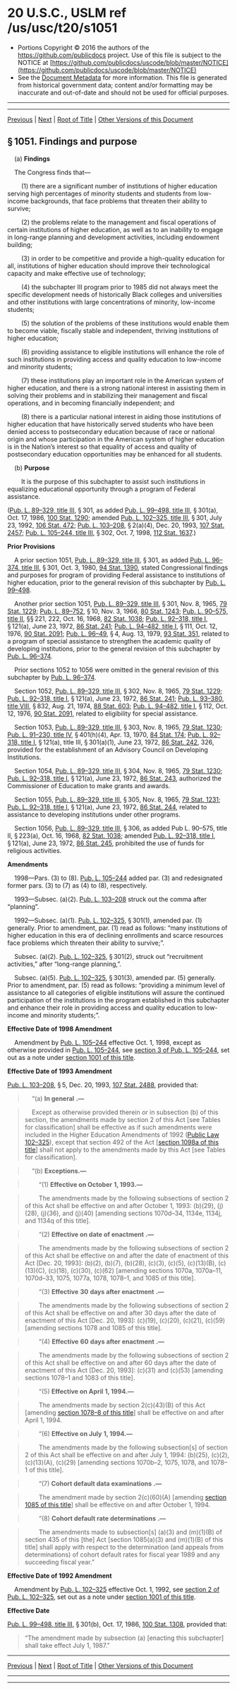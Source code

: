 ---
---

# 20 U.S.C., USLM ref /us/usc/t20/s1051

* Portions Copyright © 2016 the authors of the https://github.com/publicdocs project.
  Use of this file is subject to the NOTICE at [https://github.com/publicdocs/uscode/blob/master/NOTICE](https://github.com/publicdocs/uscode/blob/master/NOTICE)
* See the [Document Metadata](././../../../../..//README.md) for more information.
  This file is generated from historical government data; content and/or formatting may be inaccurate and out-of-date and should not be used for official purposes.

----------
----------

[Previous](./../../../../..//us/usc/t20/ch28/schIII/m__us_usc_t20_ch28_schIII.md) | [Next](./../../../../..//us/usc/t20/ch28/schIII/ptA/m__us_usc_t20_ch28_schIII_ptA.md) | [Root of Title](./../../../../../) | [Other Versions of this Document](https://publicdocs.github.io/go/links?ns=uslm&ref=%2Fus%2Fusc%2Ft20%2Fs1051)

## § 1051. Findings and purpose

    (a) __Findings__ 

    The Congress finds that—

        (1) there are a significant number of institutions of higher education serving high percentages of minority students and students from low-income backgrounds, that face problems that threaten their ability to survive;

        (2) the problems relate to the management and fiscal operations of certain institutions of higher education, as well as to an inability to engage in long-range planning and development activities, including endowment building;

        (3) in order to be competitive and provide a high-quality education for all, institutions of higher education should improve their technological capacity and make effective use of technology;

        (4) the subchapter III program prior to 1985 did not always meet the specific development needs of historically Black colleges and universities and other institutions with large concentrations of minority, low-income students;

        (5) the solution of the problems of these institutions would enable them to become viable, fiscally stable and independent, thriving institutions of higher education;

        (6) providing assistance to eligible institutions will enhance the role of such institutions in providing access and quality education to low-income and minority students;

        (7) these institutions play an important role in the American system of higher education, and there is a strong national interest in assisting them in solving their problems and in stabilizing their management and fiscal operations, and in becoming financially independent; and

        (8) there is a particular national interest in aiding those institutions of higher education that have historically served students who have been denied access to postsecondary education because of race or national origin and whose participation in the American system of higher education is in the Nation’s interest so that equality of access and quality of postsecondary education opportunities may be enhanced for all students.

    (b) __Purpose__ 

        It is the purpose of this subchapter to assist such institutions in equalizing educational opportunity through a program of Federal assistance.

([Pub. L. 89–329, title III][/us/pl/89/329/tIII], § 301, as added [Pub. L. 99–498, title III][/us/pl/99/498/tIII], § 301(a), Oct. 17, 1986, [100 Stat. 1290][/us/stat/100/1290]; amended [Pub. L. 102–325, title III][/us/pl/102/325/tIII], § 301, July 23, 1992, [106 Stat. 472][/us/stat/106/472]; [Pub. L. 103–208][/us/pl/103/208], § 2(a)(4), Dec. 20, 1993, [107 Stat. 2457][/us/stat/107/2457]; [Pub. L. 105–244, title III][/us/pl/105/244/tIII], § 302, Oct. 7, 1998, [112 Stat. 1637][/us/stat/112/1637].)

 __Prior Provisions__ 

    A prior section 1051, [Pub. L. 89–329, title III][/us/pl/89/329/tIII], § 301, as added [Pub. L. 96–374, title III][/us/pl/96/374/tIII], § 301, Oct. 3, 1980, [94 Stat. 1390][/us/stat/94/1390], stated Congressional findings and purposes for program of providing Federal assistance to institutions of higher education, prior to the general revision of this subchapter by [Pub. L. 99–498][/us/pl/99/498].

    Another prior section 1051, [Pub. L. 89–329, title III][/us/pl/89/329/tIII], § 301, Nov. 8, 1965, [79 Stat. 1229][/us/stat/79/1229]; [Pub. L. 89–752][/us/pl/89/752], § 10, Nov. 3, 1966, [80 Stat. 1243][/us/stat/80/1243]; [Pub. L. 90–575, title II][/us/pl/90/575/tII], §§ 221, 222, Oct. 16, 1968, [82 Stat. 1038][/us/stat/82/1038]; [Pub. L. 92–318, title I][/us/pl/92/318/tI], § 121(a), June 23, 1972, [86 Stat. 241][/us/stat/86/241]; [Pub. L. 94–482, title I][/us/pl/94/482/tI], § 111, Oct. 12, 1976, [90 Stat. 2091][/us/stat/90/2091]; [Pub. L. 96–49][/us/pl/96/49], § 4, Aug. 13, 1979, [93 Stat. 351][/us/stat/93/351], related to a program of special assistance to strengthen the academic quality of developing institutions, prior to the general revision of this subchapter by [Pub. L. 96–374][/us/pl/96/374].

    Prior sections 1052 to 1056 were omitted in the general revision of this subchapter by [Pub. L. 96–374][/us/pl/96/374].

    Section 1052, [Pub. L. 89–329, title III][/us/pl/89/329/tIII], § 302, Nov. 8, 1965, [79 Stat. 1229][/us/stat/79/1229]; [Pub. L. 92–318, title I][/us/pl/92/318/tI], § 121(a), June 23, 1972, [86 Stat. 241][/us/stat/86/241]; [Pub. L. 93–380, title VIII][/us/pl/93/380/tVIII], § 832, Aug. 21, 1974, [88 Stat. 603][/us/stat/88/603]; [Pub. L. 94–482, title I][/us/pl/94/482/tI], § 112, Oct. 12, 1976, [90 Stat. 2091][/us/stat/90/2091], related to eligibility for special assistance.

    Section 1053, [Pub. L. 89–329, title III][/us/pl/89/329/tIII], § 303, Nov. 8, 1965, [79 Stat. 1230][/us/stat/79/1230]; [Pub. L. 91–230, title IV][/us/pl/91/230/tIV], § 401(h)(4), Apr. 13, 1970, [84 Stat. 174][/us/stat/84/174]; [Pub. L. 92–318, title I][/us/pl/92/318/tI], § 121(a), title III, § 301(a)(1), June 23, 1972, [86 Stat. 242][/us/stat/86/242], 326, provided for the establishment of an Advisory Council on Developing Institutions.

    Section 1054, [Pub. L. 89–329, title III][/us/pl/89/329/tIII], § 304, Nov. 8, 1965, [79 Stat. 1230][/us/stat/79/1230]; [Pub. L. 92–318, title I][/us/pl/92/318/tI], § 121(a), June 23, 1972, [86 Stat. 243][/us/stat/86/243], authorized the Commissioner of Education to make grants and awards.

    Section 1055, [Pub. L. 89–329, title III][/us/pl/89/329/tIII], § 305, Nov. 8, 1965, [79 Stat. 1231][/us/stat/79/1231]; [Pub. L. 92–318, title I][/us/pl/92/318/tI], § 121(a), June 23, 1972, [86 Stat. 244][/us/stat/86/244], related to assistance to developing institutions under other programs.

    Section 1056, [Pub. L. 89–329, title III][/us/pl/89/329/tIII], § 306, as added Pub L. 90–575, title II, § 223(a), Oct. 16, 1968, [82 Stat. 1038][/us/stat/82/1038]; amended [Pub. L. 92–318, title I][/us/pl/92/318/tI], § 121(a), June 23, 1972, [86 Stat. 245][/us/stat/86/245], prohibited the use of funds for religious activities.

 __Amendments__ 

    1998—Pars. (3) to (8). [Pub. L. 105–244][/us/pl/105/244] added par. (3) and redesignated former pars. (3) to (7) as (4) to (8), respectively.

    1993—Subsec. (a)(2). [Pub. L. 103–208][/us/pl/103/208] struck out the comma after “planning”.

    1992—Subsec. (a)(1). [Pub. L. 102–325][/us/pl/102/325], § 301(1), amended par. (1) generally. Prior to amendment, par. (1) read as follows: “many institutions of higher education in this era of declining enrollments and scarce resources face problems which threaten their ability to survive;”.

    Subsec. (a)(2). [Pub. L. 102–325][/us/pl/102/325], § 301(2), struck out “recruitment activities,” after “long-range planning,”.

    Subsec. (a)(5). [Pub. L. 102–325][/us/pl/102/325], § 301(3), amended par. (5) generally. Prior to amendment, par. (5) read as follows: “providing a minimum level of assistance to all categories of eligible institutions will assure the continued participation of the institutions in the program established in this subchapter and enhance their role in providing access and quality education to low-income and minority students;”.

 __Effective Date of 1998 Amendment__ 

    Amendment by [Pub. L. 105–244][/us/pl/105/244] effective Oct. 1, 1998, except as otherwise provided in [Pub. L. 105–244][/us/pl/105/244], see [section 3 of Pub. L. 105–244][/us/pl/105/244/s3], set out as a note under [section 1001 of this title][/us/usc/t20/s1001].

 __Effective Date of 1993 Amendment__ 

[Pub. L. 103–208][/us/pl/103/208], § 5, Dec. 20, 1993, [107 Stat. 2488][/us/stat/107/2488], provided that:

>     “(a)  __In general__  __.—__ 

>     Except as otherwise provided therein or in subsection (b) of this section, the amendments made by section 2 of this Act \[see Tables for classification\] shall be effective as if such amendments were included in the Higher Education Amendments of 1992 ([Public Law 102–325][/us/pl/102/325]), except that section 492 of the Act \[[section 1098a of this title][/us/usc/t20/s1098a]\] shall not apply to the amendments made by this Act \[see Tables for classification\].

>     “(b) __Exceptions.—__ 

>         “(1)  __Effective on October__  __1, 1993.—__ 

>         The amendments made by the following subsections of section 2 of this Act shall be effective on and after October 1, 1993: (b)(29), (j)(28), (j)(36), and (j)(40) \[amending sections 1070d–34, 1134e, 1134j, and 1134q of this title\].

>         “(2)  __Effective on date of enactment__  __.—__ 

>         The amendments made by the following subsections of section 2 of this Act shall be effective on and after the date of enactment of this Act \[Dec. 20, 1993\]: (b)(2), (b)(7), (b)(28), (c)(3), (c)(5), (c)(13)(B), (c)(13)(C), (c)(18), (c)(30), (c)(62) \[amending sections 1070a, 1070a–11, 1070d–33, 1075, 1077a, 1078, 1078–1, and 1085 of this title\].

>         “(3)  __Effective__  __30__  __days after enactment__  __.—__ 

>         The amendments made by the following subsections of section 2 of this Act shall be effective on and after 30 days after the date of enactment of this Act \[Dec. 20, 1993\]: (c)(19), (c)(20), (c)(21), (c)(59) \[amending sections 1078 and 1085 of this title\].

>         “(4)  __Effective__  __60__  __days after enactment__  __.—__ 

>         The amendments made by the following subsections of section 2 of this Act shall be effective on and after 60 days after the date of enactment of this Act \[Dec. 20, 1993\]: (c)(31) and (c)(53) \[amending sections 1078–1 and 1083 of this title\].

>         “(5)  __Effective on April__  __1, 1994.—__ 

>         The amendments made by section 2(c)(43)(B) of this Act \[amending [section 1078–8 of this title][/us/usc/t20/s1078–8]\] shall be effective on and after April 1, 1994.

>         “(6)  __Effective on July__  __1, 1994.—__ 

>         The amendments made by the following subsection\[s\] of section 2 of this Act shall be effective on and after July 1, 1994: (b)(25), (c)(2), (c)(13)(A), (c)(29) \[amending sections 1070b–2, 1075, 1078, and 1078–1 of this title\].

>         “(7)  __Cohort default data examinations__  __.—__ 

>         The amendment made by section 2(c)(60)(A) \[amending [section 1085 of this title][/us/usc/t20/s1085]\] shall be effective on and after October 1, 1994.

>         “(8)  __Cohort default rate determinations__  __.—__ 

>         The amendments made to subsection\[s\] (a)(3) and (m)(1)(B) of section 435 of this \[the\] Act \[section 1085(a)(3) and (m)(1)(B) of this title\] shall apply with respect to the determination (and appeals from determinations) of cohort default rates for fiscal year 1989 and any succeeding fiscal year.”

 __Effective Date of 1992 Amendment__ 

    Amendment by [Pub. L. 102–325][/us/pl/102/325] effective Oct. 1, 1992, see [section 2 of Pub. L. 102–325][/us/pl/102/325/s2], set out as a note under [section 1001 of this title][/us/usc/t20/s1001].

 __Effective Date__ 

[Pub. L. 99–498, title III][/us/pl/99/498/tIII], § 301(b), Oct. 17, 1986, [100 Stat. 1308][/us/stat/100/1308], provided that: 

> “The amendment made by subsection (a) \[enacting this subchapter\] shall take effect July 1, 1987.”

----------

[Previous](./../../../../..//us/usc/t20/ch28/schIII/m__us_usc_t20_ch28_schIII.md) | [Next](./../../../../..//us/usc/t20/ch28/schIII/ptA/m__us_usc_t20_ch28_schIII_ptA.md) | [Root of Title](./../../../../../) | [Other Versions of this Document](https://publicdocs.github.io/go/links?ns=uslm&ref=%2Fus%2Fusc%2Ft20%2Fs1051)

----------
----------

[/us/pl/89/329/tIII]: https://publicdocs.github.io/go/links?ns=uslm&ref=%2Fus%2Fpl%2F89%2F329%2FtIII
[/us/pl/99/498/tIII]: https://publicdocs.github.io/go/links?ns=uslm&ref=%2Fus%2Fpl%2F99%2F498%2FtIII
[/us/stat/100/1290]: https://publicdocs.github.io/go/links?ns=uslm&ref=%2Fus%2Fstat%2F100%2F1290
[/us/pl/102/325/tIII]: https://publicdocs.github.io/go/links?ns=uslm&ref=%2Fus%2Fpl%2F102%2F325%2FtIII
[/us/stat/106/472]: https://publicdocs.github.io/go/links?ns=uslm&ref=%2Fus%2Fstat%2F106%2F472
[/us/pl/103/208]: https://publicdocs.github.io/go/links?ns=uslm&ref=%2Fus%2Fpl%2F103%2F208
[/us/stat/107/2457]: https://publicdocs.github.io/go/links?ns=uslm&ref=%2Fus%2Fstat%2F107%2F2457
[/us/pl/105/244/tIII]: https://publicdocs.github.io/go/links?ns=uslm&ref=%2Fus%2Fpl%2F105%2F244%2FtIII
[/us/stat/112/1637]: https://publicdocs.github.io/go/links?ns=uslm&ref=%2Fus%2Fstat%2F112%2F1637
[/us/pl/89/329/tIII]: https://publicdocs.github.io/go/links?ns=uslm&ref=%2Fus%2Fpl%2F89%2F329%2FtIII
[/us/pl/96/374/tIII]: https://publicdocs.github.io/go/links?ns=uslm&ref=%2Fus%2Fpl%2F96%2F374%2FtIII
[/us/stat/94/1390]: https://publicdocs.github.io/go/links?ns=uslm&ref=%2Fus%2Fstat%2F94%2F1390
[/us/pl/99/498]: https://publicdocs.github.io/go/links?ns=uslm&ref=%2Fus%2Fpl%2F99%2F498
[/us/pl/89/329/tIII]: https://publicdocs.github.io/go/links?ns=uslm&ref=%2Fus%2Fpl%2F89%2F329%2FtIII
[/us/stat/79/1229]: https://publicdocs.github.io/go/links?ns=uslm&ref=%2Fus%2Fstat%2F79%2F1229
[/us/pl/89/752]: https://publicdocs.github.io/go/links?ns=uslm&ref=%2Fus%2Fpl%2F89%2F752
[/us/stat/80/1243]: https://publicdocs.github.io/go/links?ns=uslm&ref=%2Fus%2Fstat%2F80%2F1243
[/us/pl/90/575/tII]: https://publicdocs.github.io/go/links?ns=uslm&ref=%2Fus%2Fpl%2F90%2F575%2FtII
[/us/stat/82/1038]: https://publicdocs.github.io/go/links?ns=uslm&ref=%2Fus%2Fstat%2F82%2F1038
[/us/pl/92/318/tI]: https://publicdocs.github.io/go/links?ns=uslm&ref=%2Fus%2Fpl%2F92%2F318%2FtI
[/us/stat/86/241]: https://publicdocs.github.io/go/links?ns=uslm&ref=%2Fus%2Fstat%2F86%2F241
[/us/pl/94/482/tI]: https://publicdocs.github.io/go/links?ns=uslm&ref=%2Fus%2Fpl%2F94%2F482%2FtI
[/us/stat/90/2091]: https://publicdocs.github.io/go/links?ns=uslm&ref=%2Fus%2Fstat%2F90%2F2091
[/us/pl/96/49]: https://publicdocs.github.io/go/links?ns=uslm&ref=%2Fus%2Fpl%2F96%2F49
[/us/stat/93/351]: https://publicdocs.github.io/go/links?ns=uslm&ref=%2Fus%2Fstat%2F93%2F351
[/us/pl/96/374]: https://publicdocs.github.io/go/links?ns=uslm&ref=%2Fus%2Fpl%2F96%2F374
[/us/pl/96/374]: https://publicdocs.github.io/go/links?ns=uslm&ref=%2Fus%2Fpl%2F96%2F374
[/us/pl/89/329/tIII]: https://publicdocs.github.io/go/links?ns=uslm&ref=%2Fus%2Fpl%2F89%2F329%2FtIII
[/us/stat/79/1229]: https://publicdocs.github.io/go/links?ns=uslm&ref=%2Fus%2Fstat%2F79%2F1229
[/us/pl/92/318/tI]: https://publicdocs.github.io/go/links?ns=uslm&ref=%2Fus%2Fpl%2F92%2F318%2FtI
[/us/stat/86/241]: https://publicdocs.github.io/go/links?ns=uslm&ref=%2Fus%2Fstat%2F86%2F241
[/us/pl/93/380/tVIII]: https://publicdocs.github.io/go/links?ns=uslm&ref=%2Fus%2Fpl%2F93%2F380%2FtVIII
[/us/stat/88/603]: https://publicdocs.github.io/go/links?ns=uslm&ref=%2Fus%2Fstat%2F88%2F603
[/us/pl/94/482/tI]: https://publicdocs.github.io/go/links?ns=uslm&ref=%2Fus%2Fpl%2F94%2F482%2FtI
[/us/stat/90/2091]: https://publicdocs.github.io/go/links?ns=uslm&ref=%2Fus%2Fstat%2F90%2F2091
[/us/pl/89/329/tIII]: https://publicdocs.github.io/go/links?ns=uslm&ref=%2Fus%2Fpl%2F89%2F329%2FtIII
[/us/stat/79/1230]: https://publicdocs.github.io/go/links?ns=uslm&ref=%2Fus%2Fstat%2F79%2F1230
[/us/pl/91/230/tIV]: https://publicdocs.github.io/go/links?ns=uslm&ref=%2Fus%2Fpl%2F91%2F230%2FtIV
[/us/stat/84/174]: https://publicdocs.github.io/go/links?ns=uslm&ref=%2Fus%2Fstat%2F84%2F174
[/us/pl/92/318/tI]: https://publicdocs.github.io/go/links?ns=uslm&ref=%2Fus%2Fpl%2F92%2F318%2FtI
[/us/stat/86/242]: https://publicdocs.github.io/go/links?ns=uslm&ref=%2Fus%2Fstat%2F86%2F242
[/us/pl/89/329/tIII]: https://publicdocs.github.io/go/links?ns=uslm&ref=%2Fus%2Fpl%2F89%2F329%2FtIII
[/us/stat/79/1230]: https://publicdocs.github.io/go/links?ns=uslm&ref=%2Fus%2Fstat%2F79%2F1230
[/us/pl/92/318/tI]: https://publicdocs.github.io/go/links?ns=uslm&ref=%2Fus%2Fpl%2F92%2F318%2FtI
[/us/stat/86/243]: https://publicdocs.github.io/go/links?ns=uslm&ref=%2Fus%2Fstat%2F86%2F243
[/us/pl/89/329/tIII]: https://publicdocs.github.io/go/links?ns=uslm&ref=%2Fus%2Fpl%2F89%2F329%2FtIII
[/us/stat/79/1231]: https://publicdocs.github.io/go/links?ns=uslm&ref=%2Fus%2Fstat%2F79%2F1231
[/us/pl/92/318/tI]: https://publicdocs.github.io/go/links?ns=uslm&ref=%2Fus%2Fpl%2F92%2F318%2FtI
[/us/stat/86/244]: https://publicdocs.github.io/go/links?ns=uslm&ref=%2Fus%2Fstat%2F86%2F244
[/us/pl/89/329/tIII]: https://publicdocs.github.io/go/links?ns=uslm&ref=%2Fus%2Fpl%2F89%2F329%2FtIII
[/us/stat/82/1038]: https://publicdocs.github.io/go/links?ns=uslm&ref=%2Fus%2Fstat%2F82%2F1038
[/us/pl/92/318/tI]: https://publicdocs.github.io/go/links?ns=uslm&ref=%2Fus%2Fpl%2F92%2F318%2FtI
[/us/stat/86/245]: https://publicdocs.github.io/go/links?ns=uslm&ref=%2Fus%2Fstat%2F86%2F245
[/us/pl/105/244]: https://publicdocs.github.io/go/links?ns=uslm&ref=%2Fus%2Fpl%2F105%2F244
[/us/pl/103/208]: https://publicdocs.github.io/go/links?ns=uslm&ref=%2Fus%2Fpl%2F103%2F208
[/us/pl/102/325]: https://publicdocs.github.io/go/links?ns=uslm&ref=%2Fus%2Fpl%2F102%2F325
[/us/pl/102/325]: https://publicdocs.github.io/go/links?ns=uslm&ref=%2Fus%2Fpl%2F102%2F325
[/us/pl/102/325]: https://publicdocs.github.io/go/links?ns=uslm&ref=%2Fus%2Fpl%2F102%2F325
[/us/pl/105/244]: https://publicdocs.github.io/go/links?ns=uslm&ref=%2Fus%2Fpl%2F105%2F244
[/us/pl/105/244]: https://publicdocs.github.io/go/links?ns=uslm&ref=%2Fus%2Fpl%2F105%2F244
[/us/pl/105/244/s3]: https://publicdocs.github.io/go/links?ns=uslm&ref=%2Fus%2Fpl%2F105%2F244%2Fs3
[/us/usc/t20/s1001]: https://publicdocs.github.io/go/links?ns=uslm&ref=%2Fus%2Fusc%2Ft20%2Fs1001
[/us/pl/103/208]: https://publicdocs.github.io/go/links?ns=uslm&ref=%2Fus%2Fpl%2F103%2F208
[/us/stat/107/2488]: https://publicdocs.github.io/go/links?ns=uslm&ref=%2Fus%2Fstat%2F107%2F2488
[/us/pl/102/325]: https://publicdocs.github.io/go/links?ns=uslm&ref=%2Fus%2Fpl%2F102%2F325
[/us/usc/t20/s1098a]: https://publicdocs.github.io/go/links?ns=uslm&ref=%2Fus%2Fusc%2Ft20%2Fs1098a
[/us/usc/t20/s1078–8]: https://publicdocs.github.io/go/links?ns=uslm&ref=%2Fus%2Fusc%2Ft20%2Fs1078%E2%80%938
[/us/usc/t20/s1085]: https://publicdocs.github.io/go/links?ns=uslm&ref=%2Fus%2Fusc%2Ft20%2Fs1085
[/us/pl/102/325]: https://publicdocs.github.io/go/links?ns=uslm&ref=%2Fus%2Fpl%2F102%2F325
[/us/pl/102/325/s2]: https://publicdocs.github.io/go/links?ns=uslm&ref=%2Fus%2Fpl%2F102%2F325%2Fs2
[/us/usc/t20/s1001]: https://publicdocs.github.io/go/links?ns=uslm&ref=%2Fus%2Fusc%2Ft20%2Fs1001
[/us/pl/99/498/tIII]: https://publicdocs.github.io/go/links?ns=uslm&ref=%2Fus%2Fpl%2F99%2F498%2FtIII
[/us/stat/100/1308]: https://publicdocs.github.io/go/links?ns=uslm&ref=%2Fus%2Fstat%2F100%2F1308


